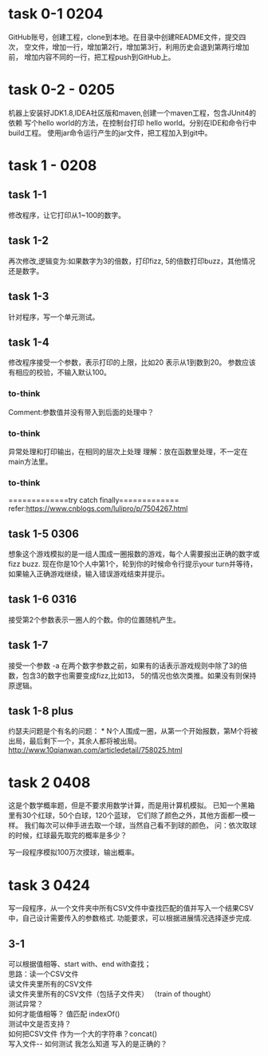 # task 0-1 0204
GitHub账号，创建工程，clone到本地。在目录中创建README文件，提交四次，
空文件，增加一行，增加第2行，增加第3行，利用历史会退到第两行增加前，
增加内容不同的一行，把工程push到GitHub上。
# task 0-2 - 0205
机器上安装好JDK1.8,IDEA社区版和maven,创建一个maven工程，包含JUnit4的依赖
写个hello world的方法，在控制台打印 hello world。分别在IDE和命令行中build工程。
使用jar命令运行产生的jar文件，把工程加入到git中。
# task 1 - 0208

## task 1-1
修改程序，让它打印从1~100的数字。

## task 1-2
再次修改,逻辑变为:如果数字为3的倍数，打印fizz,
5的倍数打印buzz，其他情况还是数字。
## task 1-3
针对程序，写一个单元测试。
## task 1-4
修改程序接受一个参数，表示打印的上限，比如20 表示从1到数到20。
参数应该有相应的校验，不输入默认100。
### to-think 
Comment:参数值并没有带入到后面的处理中？

### to-think
异常处理和打印输出，在相同的层次上处理
理解：放在函数里处理，不一定在main方法里。

### to-think
=============try catch finally=============
refer:https://www.cnblogs.com/lulipro/p/7504267.html

## task 1-5 0306
想象这个游戏模拟的是一组人围成一圈报数的游戏，每个人需要报出正确的数字或fizz buzz.
现在你是10个人中第1个，轮到你的时候命令行提示your turn并等待，
如果输入正确游戏继续，输入错误游戏结束并提示。


## task 1-6 0316
接受第2个参数表示一圈人的个数。你的位置随机产生。

## task 1-7 
接受一个参数 -a 在两个数字参数之前，如果有的话表示游戏规则中除了3的倍数，包含3的数字也需要变成fizz,比如13，
5的情况也依次类推。如果没有则保持原逻辑。

## task 1-8 plus
约瑟夫问题是个有名的问题： * N个人围成一圈，从第一个开始报数，第M个将被出局，最后剩下一个，其余人都将被出局。
http://www.10qianwan.com/articledetail/758025.html

# task 2 0408
这是个数学概率题，但是不要求用数学计算，而是用计算机模拟。
已知一个黑箱里有30个红球，50个白球，120个蓝球，
它们除了颜色之外，其他方面都一模一样。
我们每次可以伸手进去取一个球，当然自己看不到球的颜色，
问：依次取球的时候，红球最先取完的概率是多少？

写一段程序模拟100万次摸球，输出概率。

# task 3 0424
写一段程序，从一个文件夹中所有CSV文件中查找匹配的值并写入一个结果CSV中，自己设计需要传入的参数格式.
功能要求，可以根据进展情况选择逐步完成.

## 3-1 
可以根据值相等、start with、end with查找；  
思路：读一个CSV文件  
读文件夹里所有的CSV文件   
读文件夹里所有的CSV文件（包括子文件夹）
（train of thought）  
测试异常？  
如何才能值相等？ 值匹配 indexOf()  
测试中文是否支持？  
如何把CSV文件 作为一个大的字符串？concat()   
写入文件-- 如何测试 我怎么知道 写入的是正确的？  

